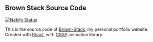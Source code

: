 ## Brown Stack Source Code

[![Netlify Status](https://api.netlify.com/api/v1/badges/49f9060c-9aaa-4bc3-ae4d-d83d13fc4408/deploy-status)](https://app.netlify.com/sites/brown-stack/deploys)

This is the source code of [Brown-Stack](https://app.netlify.com/sites/brown-stack/deploys), my personal portfolio website. Created with [React](https://reactjs.org/), with [GSAP](https://greensock.com/) animation library. 